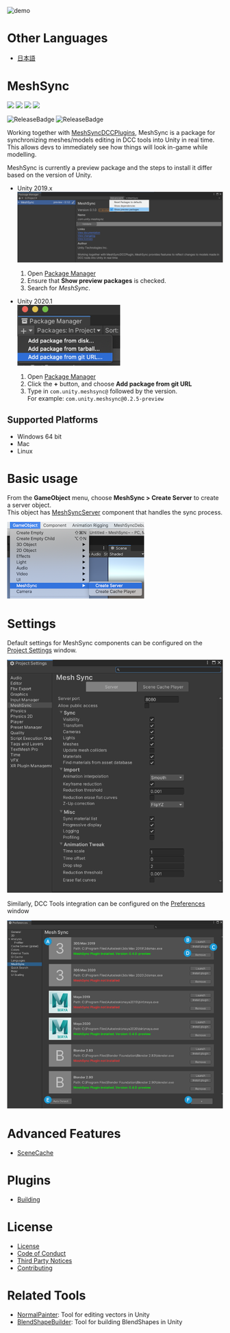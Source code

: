 ![demo](Documentation~/images/Demo.gif)
# Other Languages
- [日本語](Readme_JP.md)


# MeshSync

[![](https://badge-proxy.cds.internal.unity3d.com/f4d1069b-1233-4324-ae75-2fac980576a4)](https://badges.cds.internal.unity3d.com/packages/com.unity.meshsync/build-info?branch=dev&testWorkflow=package-isolation)
[![](https://badge-proxy.cds.internal.unity3d.com/6cfcda56-5e8d-4612-abfa-6de23df068fb)](https://badges.cds.internal.unity3d.com/packages/com.unity.meshsync/dependencies-info?branch=dev&testWorkflow=updated-dependencies)
[![](https://badge-proxy.cds.internal.unity3d.com/45cf24da-7561-4983-9e11-fc920996015c)](https://badges.cds.internal.unity3d.com/packages/com.unity.meshsync/dependants-info)
[![](https://badge-proxy.cds.internal.unity3d.com/0998ee7c-b3f2-4ef9-97cd-628296f29c4a)](https://badges.cds.internal.unity3d.com/packages/com.unity.meshsync/warnings-info?branch=dev)

![ReleaseBadge](https://badge-proxy.cds.internal.unity3d.com/9cb90abe-572c-440c-b7f9-f212c5573261)
![ReleaseBadge](https://badge-proxy.cds.internal.unity3d.com/4661afc4-7953-410d-a4fa-9668ed7da2b9)

Working together with [MeshSyncDCCPlugins](https://github.com/Unity-Technologies/MeshSyncDCCPlugins), MeshSync is a package for synchronizing meshes/models editing in DCC tools into Unity in real time. 
This allows devs to immediately see how things will look in-game while modelling.  

MeshSync is currently a preview package and the steps to install it 
differ based on the version of Unity.

* Unity 2019.x  
  ![PackageManager2019](Documentation~/images/PackageManager2019.png)
  1. Open [Package Manager](https://docs.unity3d.com/Manual/upm-ui.html) 
  2. Ensure that **Show preview packages** is checked. 
  3. Search for *MeshSync*.
  
* Unity 2020.1  
  ![PackageManager2020](Documentation~/images/PackageManager2020.1.png)
  1. Open [Package Manager](https://docs.unity3d.com/Manual/upm-ui.html) 
  2. Click the **+** button, and choose **Add package from git URL** 
  3. Type in `com.unity.meshsync@` followed by the version.  
     For example: `com.unity.meshsync@0.2.5-preview`


## Supported Platforms

- Windows 64 bit
- Mac
- Linux

# Basic usage

From the **GameObject** menu, choose **MeshSync > Create Server** to create a server object.  
This object has [MeshSyncServer](Documentation~/en/MeshSyncServer.md) component that handles the sync process.

![Menu](Documentation~/images/MenuCreateServer.png)

# Settings

Default settings for MeshSync components can be configured on the 
[Project Settings](Documentation~/en/ProjectSettings.md) window.

![Server Settings](Documentation~/images/ProjectSettingsServer.png)

Similarly, DCC Tools integration can be configured on the 
[Preferences](Documentation~/en/Preferences.md) window

![Server Settings](Documentation~/images/Preferences.png)


# Advanced Features
- [SceneCache](Documentation~/en/SceneCache.md)


# Plugins
- [Building](Plugin~/Docs/en/BuildPlugins.md)

# License
- [License](LICENSE.md)
- [Code of Conduct](CODE_OF_CONDUCT.md)
- [Third Party Notices](Third%20Party%20Notices.md)
- [Contributing](CONTRIBUTING.md)

#  Related Tools
- [NormalPainter](https://github.com/unity3d-jp/NormalPainter): Tool for editing vectors in Unity
- [BlendShapeBuilder](https://github.com/unity3d-jp/BlendShapeBuilder): Tool for building BlendShapes in Unity

